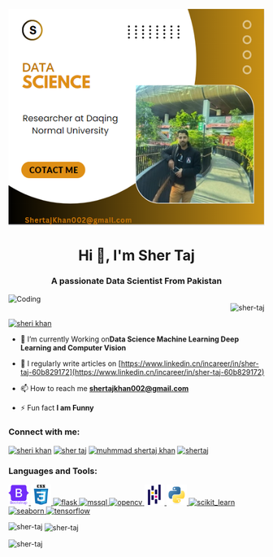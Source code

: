 ![logo](https://github.com/sher-taj/Sher-Taj/blob/main/Banner.png)
<h1 align="center">Hi 👋, I'm Sher Taj</h1>
<h3 align="center">A passionate Data Scientist From Pakistan</h3>
<img align="right" alt="Coding" width="1000"src="https://user-images.githubusercontent.com/55389276/140866485-8fb1c876-9a8f-4d6a-98dc-08c4981eaf70.gif">

<p align="right"> <img src="https://komarev.com/ghpvc/?username=sher-taj&label=Profile%20views&color=0e75b6&style=flat" alt="sher-taj" /> </p>

<p align="left"> <a href="https://twitter.com/sheri khan" target="blank"><img src="https://img.shields.io/twitter/follow/sheri khan?logo=twitter&style=for-the-badge" alt="sheri khan" /></a> </p>

- 🌱 I’m currently Working on**Data Science Machine Learning Deep Learning and Computer Vision**

- 📝 I regularly write articles on [https://www.linkedin.cn/incareer/in/sher-taj-60b829172](https://www.linkedin.cn/incareer/in/sher-taj-60b829172)

- 📫 How to reach me **shertajkhan002@gmail.com**

- ⚡ Fun fact **I am Funny**

<h3 align="left">Connect with me:</h3>
<p align="left">
<a href="https://twitter.com/sheri khan" target="blank"><img align="center" src="https://raw.githubusercontent.com/rahuldkjain/github-profile-readme-generator/master/src/images/icons/Social/twitter.svg" alt="sheri khan" height="30" width="40" /></a>
<a href="https://linkedin.com/in/sher taj" target="blank"><img align="center" src="https://raw.githubusercontent.com/rahuldkjain/github-profile-readme-generator/master/src/images/icons/Social/linked-in-alt.svg" alt="sher taj" height="30" width="40" /></a>
<a href="https://fb.com/muhmmad shertaj khan" target="blank"><img align="center" src="https://raw.githubusercontent.com/rahuldkjain/github-profile-readme-generator/master/src/images/icons/Social/facebook.svg" alt="muhmmad shertaj khan" height="30" width="40" /></a>
<a href="https://instagram.com/shertaj" target="blank"><img align="center" src="https://raw.githubusercontent.com/rahuldkjain/github-profile-readme-generator/master/src/images/icons/Social/instagram.svg" alt="shertaj" height="30" width="40" /></a>
</p>

<h3 align="left">Languages and Tools:</h3>
<p align="left"> <a href="https://getbootstrap.com" target="_blank" rel="noreferrer"> <img src="https://raw.githubusercontent.com/devicons/devicon/master/icons/bootstrap/bootstrap-plain-wordmark.svg" alt="bootstrap" width="40" height="40"/> </a> <a href="https://www.w3schools.com/css/" target="_blank" rel="noreferrer"> <img src="https://raw.githubusercontent.com/devicons/devicon/master/icons/css3/css3-original-wordmark.svg" alt="css3" width="40" height="40"/> </a> <a href="https://flask.palletsprojects.com/" target="_blank" rel="noreferrer"> <img src="https://www.vectorlogo.zone/logos/pocoo_flask/pocoo_flask-icon.svg" alt="flask" width="40" height="40"/> </a> <a href="https://www.microsoft.com/en-us/sql-server" target="_blank" rel="noreferrer"> <img src="https://www.svgrepo.com/show/303229/microsoft-sql-server-logo.svg" alt="mssql" width="40" height="40"/> </a> <a href="https://opencv.org/" target="_blank" rel="noreferrer"> <img src="https://www.vectorlogo.zone/logos/opencv/opencv-icon.svg" alt="opencv" width="40" height="40"/> </a> <a href="https://pandas.pydata.org/" target="_blank" rel="noreferrer"> <img src="https://raw.githubusercontent.com/devicons/devicon/2ae2a900d2f041da66e950e4d48052658d850630/icons/pandas/pandas-original.svg" alt="pandas" width="40" height="40"/> </a> <a href="https://www.python.org" target="_blank" rel="noreferrer"> <img src="https://raw.githubusercontent.com/devicons/devicon/master/icons/python/python-original.svg" alt="python" width="40" height="40"/> </a> <a href="https://scikit-learn.org/" target="_blank" rel="noreferrer"> <img src="https://upload.wikimedia.org/wikipedia/commons/0/05/Scikit_learn_logo_small.svg" alt="scikit_learn" width="40" height="40"/> </a> <a href="https://seaborn.pydata.org/" target="_blank" rel="noreferrer"> <img src="https://seaborn.pydata.org/_images/logo-mark-lightbg.svg" alt="seaborn" width="40" height="40"/> </a> <a href="https://www.tensorflow.org" target="_blank" rel="noreferrer"> <img src="https://www.vectorlogo.zone/logos/tensorflow/tensorflow-icon.svg" alt="tensorflow" width="40" height="40"/> </a> </p>

<p><img align="left" src="https://github-readme-stats.vercel.app/api/top-langs?username=sher-taj&show_icons=true&locale=en&layout=compact" alt="sher-taj" /></p>

<p>&nbsp;<img align="center" src="https://github-readme-stats.vercel.app/api?username=sher-taj&show_icons=true&locale=en" alt="sher-taj" /></p>

<p><img align="center" src="https://github-readme-streak-stats.herokuapp.com/?user=sher-taj&" alt="sher-taj" /></p>
